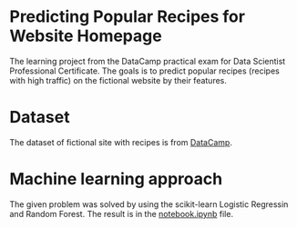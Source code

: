 # Predicting Popular Recipes for Website Homepage
The learning project from the DataCamp practical exam for Data Scientist Professional Certificate. The goals is to predict popular recipes (recipes with high traffic) on the fictional website by their features.

# Dataset
The dataset of fictional site with recipes is from [DataCamp](recipe_site_traffic_2212.csv).

# Machine learning approach
The given problem was solved by using the scikit-learn Logistic Regressin and Random Forest. The result is in the [notebook.ipynb](notebook.ipynb) file.
